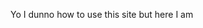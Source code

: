 Yo I dunno how to use this site but here I am

<!---
Demolij/Demolij is a ✨ special ✨ repository because its `README.md` (this file) appears on your GitHub profile.
You can click the Preview link to take a look at your changes.
--->

